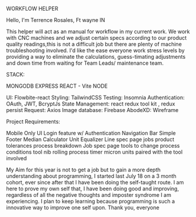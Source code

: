 WORKFLOW HELPER

Hello, I'm Terrence Rosales, Ft wayne IN

This helper will act as an manual for workflow in my current work. We work with CNC machines and we adjust certain specs according to our product
quality readings,this is not a difficult job but there are plenty of machine troubleshooting involved. I'd like the ease everyone work stress levels
by providing a way to eliminate the calculations, guess-timating adjustments and down time from waiting for Team Leads/ maintenance team.

STACK:

MONGODB
EXPRESS
REACT - Vite
NODE

UI: Flowbite-react
Styling: TailwindCSS
Testing: Insomnia
Authentication: OAuth, JWT, BcryptJs
State Management: react redux tool kit , redux persist
Request: Axios
Image database: Firebase
AbodeXD: Wireframe

Project Requirements:

Mobile Only UI
Login feature w/ Authentication 
Navigation Bar
Simple Footer
Median Calculator
Unit Equalizer 
Line spec page
jobs
product tolerances
process breakdown
Job spec page
tools to change
process
conditions
tool nib rolling process
timer
micron units paired with the tool involved

My Aim for this year is not to get a job but to gain a more depth understanding about programming, I started last July 18 on a 3 month cohort,
ever since after that I have been doing the self-taught route. I am here to prove my own self that, I have been doing good and improving,
regardless of all the negative thoughts and imposter syndrome I am experiencing. I plan to keep learning because programming is such a innovative 
way to improve one self upon. Thank you, everyone
